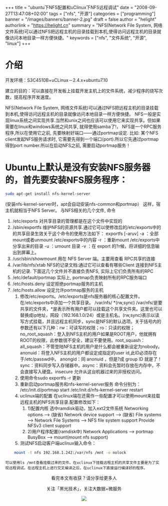 +++
title = "ubuntu下NFS配置和uClinux下NFS远程调试"
date = "2008-09-27T13:47:08+02:00"
tags = ["nfs", "开源"]
categories = ["programming"]
banner = "/images/banners/banner-2.jpg"
draft = false
author = "helight"
authorlink = "https://helight.cn"
summary = "NFS(Network File System, 网络文件系统)可以通过NFS把远程主机的目录挂载到本机,使得访问远程主机的目录就像访问本地目录一样方便快捷。"
keywords = ["nfs", "文件系统", "开源", "linux"]
+++

# 介绍
开发环境：S3C4510B+uCLinux－2.4.x+ubuntu7.10 

建立的目的：可以直接在开发板上挂载开发主机上的文件系统，减少程序的烧写次数，提高程序开发速度。 

NFS(Network File System, 网络文件系统)可以通过NFS把远程主机的目录挂载到本机,使得访问远程主机的目录就像访问本地目录一样方便快捷。 NFS一般是实现linux系统之间实现共享.当然和unix之间也应该可以使用它来实现共享。但如果需要在linux和windows系统之间共享, 就得使用samba了!， NFS是一个RPC服务程序,所以在使用它之前, 先要映射好端口——通过portmap设定. 比如: 某个NFS client发起NFS服务请求时, 它需要先得到一个端口(port).所以它先通过portmap得到port number.所以在启动NFS之前, 需要启动portmap服务！ 

# Ubuntu上默认是没有安装NFS服务器的，首先要安装NFS服务程序： 
``` sh
sudo apt-get install nfs-kernel-server 
```
(安装nfs-kernel-server时，apt会自动安装nfs-common和portmap） 这样，宿主机就相当于NFS Server。 与NFS相关的几个文件, 命令 
1. /etc/exports 对共享目录的管理都是在这个文件中实现的 
2. /sbin/exportfs 维护NFS的资源共享.通过它可以使修改后的/etc/exports中的的共享目录生效关于这个命令的使用方法如下： exportfs [-aruv] -a ：全部mount或者unmount /etc/exports中的内容 -r ：重新mount /etc/exports中分享出来的目录 -u ：umount 目录 -v ：在 export 的?r候，将详细的信息输出到屏幕上。 
3. /usr/sbin/showmount 用在 NFS Server 端。主要用查看 RPC共享的连接 
4. /var/lib/nfs/xtab NFS的记录文档:通过它可以查看有哪些Client 连接到NFS主机的记录. 下面这几个文件并不直接负责NFS, 实际上它们负责所有的RPC 
5. /etc/default/portmap 实际上, portmap负责映射所有的RPC服务端口 
6. /etc/hosts.deny 设定拒绝portmap服务的主机 
7. /etc/hosts.allow 设定允许portmap服务的主机 
   1. 修改/etc/exports。/etc/exports是nfs服务器的核心配置文件。在/etc/exports中添加一个共享目录。 /var/nfs/ *(rw,sync) /var/nfs/是要共享的文件夹，*是表示所有用户都可以挂载这个共享文件夹。这里也可以替换成ip地址，网段（192.168.1.0/24）或是主机名。(rw,sync)表示以读写方式挂载，并且远程主机同步，sync是NFS的默认选项。关于括号内的参数还有以下几种：rw：可读写的权限；ro：只读的权限；no_root_squash：登入到NFS主机的用户如果是ROOT用户，他就拥有ROOT的权限，此参数很不安全，建议不要使用。root_squash：all_squash：不管登陆NFS主机的用户是什么都会被重新设定为nobody。anonuid：将登入NFS主机的用户都设定成指定的user id,此ID必须存在于/etc/passwd中。 anongid：同 anonuid ，但是?成 group ID 就是了！sync：资料同步写入存储器中。async：资料会先暂时存放在内存中，不会直接写入硬盘。insecure 允许从这台机器过来的非授权访问。 
   2. 使用命令sudo exportfs -r 更新 
   3. 重新启动portmap服务和nfs-kernel-server服务 命令分别为： /etc/init.d/portmap start /etc/init.d/nfs-kernel-server restart 
   4. uclinux端的配置 在uclinux端在还需作一些配置才可以使用mount来挂载远程主机的NFS共享目录.配置修改如下： 
      1. 1)配置内核 选中ramdisk驱动，加入ext2文件系统 Networking options --> (缺省) Network device support --> (缺省) File systems --> Network File Systems --> NFS file system support Provide NFSv3 client support 
      2. 2)用户程序配置(ramdisk中) Network Applications --> portmap BusyBox --> mount(mount nfs support) 
   5. 测试NFS启动客户端uclinux输入命令： 
``` sh
    mount -t nfs 192.168.1.242:/var/nfs /mnt -o nolock 
```
    可以使用ls /mnt查看挂载过来的文件。在uclinux下挂载远程主机的共享文件主要是为了实现远程调试。在远程主机上进行交叉编译之后，在uclinux下直接运行编译好的程序。

<center>
看完本文有收获？请分享给更多人<br>

关注「黑光技术」，关注大数据+微服务<br>

![](/images/qrcode_helight_tech.jpg)
</center>
